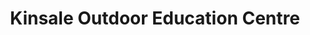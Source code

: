 ---
title: "Kinsale Outdoor Education Centre"
address: "St. John's Hill, Kinsale, Co. Cork"
tel: "+353 (0)21 477 2896"
county: "Cork"
category: "Canoeing Kayaking"
type: "Content"
lat: "51.70191955566406"
lng: "-8.521291732788086"
---